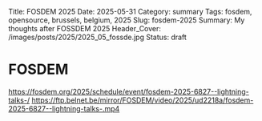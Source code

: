 Title: FOSDEM 2025
Date: 2025-05-31
Category: summary
Tags: fosdem, opensource, brussels, belgium, 2025
Slug: fosdem-2025
Summary: My thoughts after FOSSDEM 2025
Header_Cover: /images/posts/2025/2025_05_fossde.jpg
Status: draft

# FOSDEM

https://fosdem.org/2025/schedule/event/fosdem-2025-6827--lightning-talks-/
https://ftp.belnet.be/mirror/FOSDEM/video/2025/ud2218a/fosdem-2025-6827--lightning-talks-.mp4
